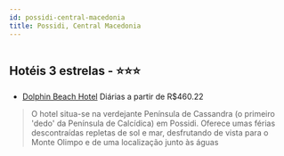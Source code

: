 ```yaml
---
id: possidi-central-macedonia
title: Possidi, Central Macedonia
---
```


<center><img src="http://photos.hotelbeds.com/giata/12/125668/125668a_hb_a_006.jpg" alt="" /></center>


## Hotéis 3 estrelas - ⭐️⭐️⭐️

-    [Dolphin Beach Hotel](https://www.hurb.com/hoteis/possidi/dolphin-beach-hotel-JNP-JP814253?cmp=18055) Diárias a partir de R$460.22
   > O hotel situa-se na verdejante Península de Cassandra (o primeiro &apos;dedo&apos; da Península de Calcídica) em Possidi. Oferece umas férias descontraídas repletas de sol e mar, desfrutando de vista para o Monte Olimpo e de uma localização junto às águas

